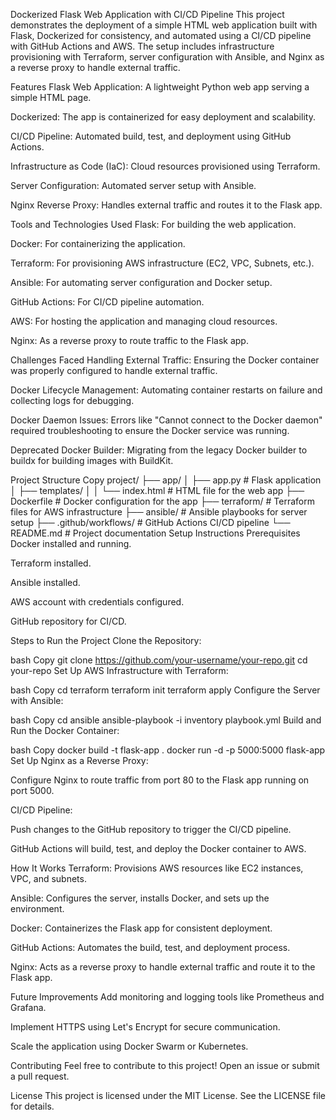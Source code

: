 Dockerized Flask Web Application with CI/CD Pipeline
This project demonstrates the deployment of a simple HTML web application built with Flask, Dockerized for consistency, and automated using a CI/CD pipeline with GitHub Actions and AWS. The setup includes infrastructure provisioning with Terraform, server configuration with Ansible, and Nginx as a reverse proxy to handle external traffic.

Features
Flask Web Application: A lightweight Python web app serving a simple HTML page.

Dockerized: The app is containerized for easy deployment and scalability.

CI/CD Pipeline: Automated build, test, and deployment using GitHub Actions.

Infrastructure as Code (IaC): Cloud resources provisioned using Terraform.

Server Configuration: Automated server setup with Ansible.

Nginx Reverse Proxy: Handles external traffic and routes it to the Flask app.

Tools and Technologies Used
Flask: For building the web application.

Docker: For containerizing the application.

Terraform: For provisioning AWS infrastructure (EC2, VPC, Subnets, etc.).

Ansible: For automating server configuration and Docker setup.

GitHub Actions: For CI/CD pipeline automation.

AWS: For hosting the application and managing cloud resources.

Nginx: As a reverse proxy to route traffic to the Flask app.

Challenges Faced
Handling External Traffic: Ensuring the Docker container was properly configured to handle external traffic.

Docker Lifecycle Management: Automating container restarts on failure and collecting logs for debugging.

Docker Daemon Issues: Errors like "Cannot connect to the Docker daemon" required troubleshooting to ensure the Docker service was running.

Deprecated Docker Builder: Migrating from the legacy Docker builder to buildx for building images with BuildKit.

Project Structure
Copy
project/
├── app/
│   ├── app.py              # Flask application
│   ├── templates/
│   │   └── index.html      # HTML file for the web app
├── Dockerfile              # Docker configuration for the app
├── terraform/              # Terraform files for AWS infrastructure
├── ansible/                # Ansible playbooks for server setup
├── .github/workflows/      # GitHub Actions CI/CD pipeline
└── README.md               # Project documentation
Setup Instructions
Prerequisites
Docker installed and running.

Terraform installed.

Ansible installed.

AWS account with credentials configured.

GitHub repository for CI/CD.

Steps to Run the Project
Clone the Repository:

bash
Copy
git clone https://github.com/your-username/your-repo.git
cd your-repo
Set Up AWS Infrastructure with Terraform:

bash
Copy
cd terraform
terraform init
terraform apply
Configure the Server with Ansible:

bash
Copy
cd ansible
ansible-playbook -i inventory playbook.yml
Build and Run the Docker Container:

bash
Copy
docker build -t flask-app .
docker run -d -p 5000:5000 flask-app
Set Up Nginx as a Reverse Proxy:

Configure Nginx to route traffic from port 80 to the Flask app running on port 5000.

CI/CD Pipeline:

Push changes to the GitHub repository to trigger the CI/CD pipeline.

GitHub Actions will build, test, and deploy the Docker container to AWS.

How It Works
Terraform: Provisions AWS resources like EC2 instances, VPC, and subnets.

Ansible: Configures the server, installs Docker, and sets up the environment.

Docker: Containerizes the Flask app for consistent deployment.

GitHub Actions: Automates the build, test, and deployment process.

Nginx: Acts as a reverse proxy to handle external traffic and route it to the Flask app.

Future Improvements
Add monitoring and logging tools like Prometheus and Grafana.

Implement HTTPS using Let's Encrypt for secure communication.

Scale the application using Docker Swarm or Kubernetes.

Contributing
Feel free to contribute to this project! Open an issue or submit a pull request.

License
This project is licensed under the MIT License. See the LICENSE file for details.
